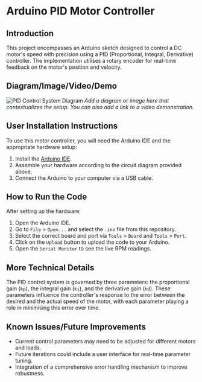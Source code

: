 # Arduino PID Motor Controller

## Introduction

This project encompasses an Arduino sketch designed to control a DC motor's speed with precision using a PID (Proportional, Integral, Derivative) controller. The implementation utilises a rotary encoder for real-time feedback on the motor's position and velocity. 

## Diagram/Image/Video/Demo

![PID Control System Diagram](/Pictures/PID.png)
*Add a diagram or image here that contextualizes the setup. You can also add a link to a video demonstration.*

## User Installation Instructions

To use this motor controller, you will need the Arduino IDE and the appropriate hardware setup:

1. Install the [Arduino IDE](https://www.arduino.cc/en/software).
2. Assemble your hardware according to the circuit diagram provided above.
3. Connect the Arduino to your computer via a USB cable.

## How to Run the Code

After setting up the hardware:

1. Open the Arduino IDE.
2. Go to `File` > `Open...` and select the `.ino` file from this repository.
3. Select the correct board and port via `Tools` > `Board` and `Tools` > `Port`.
4. Click on the `Upload` button to upload the code to your Arduino.
5. Open the `Serial Monitor` to see the live RPM readings.

## More Technical Details

The PID control system is governed by three parameters: the proportional gain (`kp`), the integral gain (`ki`), and the derivative gain (`kd`). These parameters influence the controller's response to the error between the desired and the actual speed of the motor, with each parameter playing a role in minimising this error over time.

## Known Issues/Future Improvements

- Current control parameters may need to be adjusted for different motors and loads.
- Future iterations could include a user interface for real-time parameter tuning.
- Integration of a comprehensive error handling mechanism to improve robustness.



